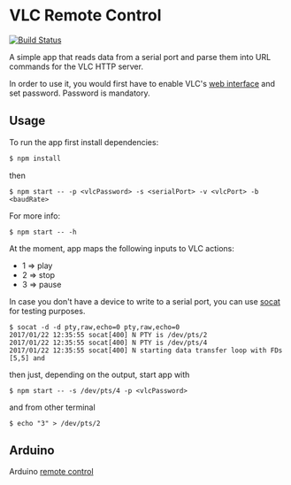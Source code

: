 # VLC Remote Control

[![Build Status](https://travis-ci.org/Rodic/vlc-remote-control.svg?branch=master)](https://travis-ci.org/Rodic/vlc-remote-control)

A simple app that reads data from a serial port and parse them into URL commands for the VLC HTTP server.

In order to use it, you would first have to enable VLC's [web interface](https://wiki.videolan.org/documentation:modules/http_intf/) and set password. Password is mandatory.

## Usage

To run the app first install dependencies:
```sh
$ npm install
```

then
```shell
$ npm start -- -p <vlcPassword> -s <serialPort> -v <vlcPort> -b <baudRate>
```

For more info:
```shell
$ npm start -- -h
```

At the moment, app maps the following inputs to VLC actions:
* 1 => play
* 2 => stop
* 3 => pause

In case you don't have a device to write to a serial port, you can use [socat](https://www.cyberciti.biz/faq/linux-unix-tcp-port-forwarding/) for testing purposes.

```shell
$ socat -d -d pty,raw,echo=0 pty,raw,echo=0
2017/01/22 12:35:55 socat[400] N PTY is /dev/pts/2
2017/01/22 12:35:55 socat[400] N PTY is /dev/pts/4
2017/01/22 12:35:55 socat[400] N starting data transfer loop with FDs [5,5] and
```

then just, depending on the output, start app with
```shell
$ npm start -- -s /dev/pts/4 -p <vlcPassword>
```

and from other terminal
```shell
$ echo "3" > /dev/pts/2
```

## Arduino

Arduino [remote control](https://github.com/mushan12/arduino-remote-control)
